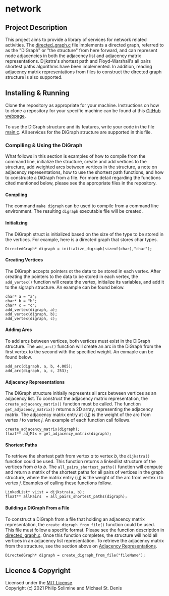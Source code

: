 # network

## Project Description
This project aims to provide a library of services for network related activities. The [directed_graph.c](firected_graph.c) file implements a directed graph, referred to as the "DiGraph" or "the structure" from here forward, and can represent node adjacencies in both the adjacency list and adjacency matrix representations. Dijkstra's shortest path and Floyd-Warshall's all pairs shortest paths algorithms have been implemented. In addition, reading adjacency matrix representations from files to construct the directed graph structure is also supported.

## Installing & Running
Clone the repository as appropriate for your machine. Instructions on how to clone a repository for your specific machine can be found at this [GitHub webpage](https://docs.github.com/en/repositories/creating-and-managing-repositories/cloning-a-repository). 
<br />
<br />
To use the DiGraph structure and its features, write your code in the file [main.c](main.c). All services for the DiGraph structure are supported in this file. 
### Compiling & Using the DiGraph
What follows in this section is examples of how to compile from the command line, initialize the structure, create and add vertices to the structure, add weighted arcs between vertices in the structure, a note on adjacency representations, how to use the shortest path functions, and how to constructe a DiGraph from a file. For more detail regarding the functions cited mentioned below, please see the appropriate files in the repository.
<br />
#### Compiling
The command `make digraph` can be used to compile from a command line environment. The resulting `digraph` executable file will be created.
#### Initializing 
The DiGraph struct is initialized based on the size of the type to be stored in the vertices. For example, here is a directed graph that stores char types.
```
DirectedGraph* digraph = initialize_digraph(sizeof(char),"char");
```
#### Creating Vertices
The DiGraph accepts pointers ot the data to be stored in each vertex. After creating the pointers to the data to be stored in each vertex, the `add_vertex()` function will create the vertex, initialize its variables, and add it to the sigraph structure. An example can be found below.
```
char* a = "a";
char* b = "b";
char* c = "c";
add_vertex(digraph, a);
add_vertex(digraph, b);
add_vertex(digraph, c);
```
#### Adding Arcs
To add arcs between vertices, both vertices must exist in the DiGraph structure. The `add_arc()` function will create an arc in the DiGraph from the first vertex to the second with the specified weight. An exmaple can be found below.
```
add_arc(digraph, a, b, 4.005);
add_arc(digraph, a, c, 253);
```
#### Adjacency Representations
The DiGraph structure initially represents all arcs between vertices as an adjacency list. To construct the adjacency matrix representation, the `create_adjacency_matrix()` function must be called. The function `get_adjacency_matrix()` returns a 2D array, representing the adjacency matrix. The adjacency matrix entry at (i,j) is the weight of the arc from vertex *i* to vertex *j*. An example of each function call follows.
```
create_adjacency_matrix(digraph);
float** adjMtx = get_adjacency_matrix(digraph);
```
#### Shortest Paths
To retrieve the shortest path from vertex *a* to vertex *b*, the `dijkstra()` function could be used. This function returns a linkedlist structure of the vertices from *a* to *b*. The `all_pairs_shortest_paths()` function will compute and return a matrix of the shortest paths for all pairs of vertices in the graph structure, where the matrix entry (i,j) is the weight of the arc from vertex *i* to vertex *j*. Examples of calling these functions follow.
```
LinkedList* vList = dijkstra(a, b);
float** allPairs  = all_pairs_shortest_paths(digraph);
```
#### Building a DiGraph From a File
To construct a DiGraph from a file that holding an adjacency matrix representation, the `create_digraph_from_file()` function could be used. This file must follow a specific format. Please see the function description in [directed_graph.c](directed_graph.c). Once this function completes, the structure will hold all vertices in an adjacency list representation. To retrieve the adjacency matrix from the structure, see the section above on [Adjacency Representations](https://github.com/michaelaah/network#adjacency-representations).
```
DirectedGraph* digraph = create_digraph_from_file("fileName");
```

## Licence & Copyright
Licensed under the [MIT License](LICENSE). <br />
Copyright (c) 2021 Philip Solimine and Michael St. Denis
